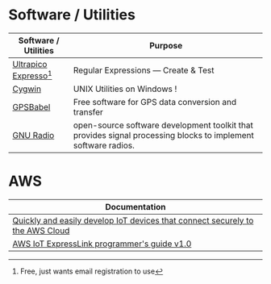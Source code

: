 # Software / Utilities 

| Software / Utilities | Purpose |
|----------------------|---------|
| [Ultrapico Expresso](https://ultrapico.com/Expresso.htm)[^1] | Regular Expressions — Create & Test 
| [Cygwin](https://www.cygwin.com/) | UNIX Utilities on Windows !
| [GPSBabel](http://www.gpsbabel.org/index.html) | Free software for GPS data conversion and transfer |
| [GNU Radio](https://wiki.gnuradio.org/index.php/Main_Page) | open-source software development toolkit that provides signal processing blocks to implement software radios. |


# AWS 

| Documentation |
|----------------------|
| [Quickly and easily develop IoT devices that connect securely to the AWS Cloud](https://aws.amazon.com/iot-expresslink/) |
| [AWS IoT ExpressLink programmer's guide v1.0](https://docs.aws.amazon.com/iot-expresslink/)|

[^1]: Free, just wants email registration to use
